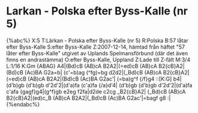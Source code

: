 # Larkan - Polska efter Byss-Kalle (nr 5)

{%abc%}
X:5
T:Lärkan - Polska efter Byss-Kalle (nr 5)
R:Polska
B:57 låtar efter Byss-Kalle
S:efter Byss-Kalle
Z:2007-12-14, hämtad från häftet "57 låter efter Byss-Kalle" utgivet av Uplands Spelmansförbund (där det även finns en andrastämma)
O:efter Byss-Kalle, Uppland
Z:Lade till Z-fält
M:3/4
L:1/16
K:Gm
{ABAG} A4|(Bd)cB (AB)cA B2A2|(=ed)cB (AB)cA B2{cB}A2|(Bd)cB (Ac)BA G2a=b|
   (c'=b)ag (^fg)=bg d2d2|(_Bd)cB (AB)cA B2{cB}A2|(=ed)cB (AB)cA B2A2|(Bd)cB (Ac)BA G2ac'|
(=ba)g^f {/f}g4 ::[K:G] b4|(d'b)gb (d'b)gb d'2d'2|(d'a)fa (c'a)fa {/a}d'4|
   (d'b)gb (d'b)gb d'2d'2|(d'a)fa c'afa {gagf}g4|(g^f)gb e2eg f2fa|d2de c2cg _B2{cB}A2|
   (_Bd)cB (AB)cA B2{cB}A2|(ed)c_B (AB)cA B2A2|(_Bd)cB (Ac)BA G2ac'|=bagf g8 :|
{%endabc%}


